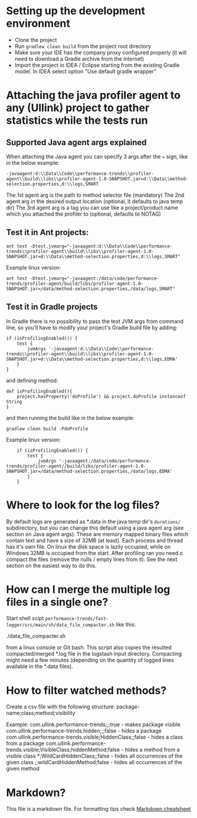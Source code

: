 # Setting up the development environment

* Clone the project
* Run `gradlew clean build` from the project root directory
* Make sure your IDE has the company proxy configured properly (it will need to download a Gradle archive from the internet)
* Import the project in IDEA / Eclipse starting from the existing Gradle model. In IDEA select option "Use default gradle wrapper"

# Attaching the java profiler agent to any (Ullink) project to gather statistics while the tests run

## Supported Java agent args explained

When attaching the Java agent you can specify 3 args after the `=` sign, like in the below example:

`-javaagent:d:\\Data\\Code\\performance-trends\\profiler-agent\\build\\libs\\profiler-agent-1.0-SNAPSHOT.jar=d:\\Data\\method-selection.properties,d:\\logs,SMART`

The 1st agent arg is the path to method selector file (mandatory)
The 2nd agent arg in the desired output location (optional, it defaults to java temp dir)
The 3rd agent arg is a tag you can use like a project/product name which you attached the profiler to (optional, defaults to NOTAG)

## Test it in Ant projects:

```
ant test -Dtest.jvmarg="-javaagent:d:\\Data\\Code\\performance-trends\\profiler-agent\\build\\libs\\profiler-agent-1.0-SNAPSHOT.jar=d:\\Data\\method-selection.properties,d:\\logs,SMART"
```

Example linux version:

```
ant test -Dtest.jvmarg="-javaagent:/data/code/performance-trends/profiler-agent/build/libs/profiler-agent-1.0-SNAPSHOT.jar=/data/method-selection.properties,/data/logs,SMART"
```


## Test it in Gradle projects

In Gradle there is no possibility to pass the test JVM args from command line, so you'll have to modify your project's Gradle build file by adding:

```
if (isProfilingEnabled()) {
    test {
        jvmArgs '-javaagent:d:\\Data\\Code\\performance-trends\\profiler-agent\\build\\libs\\profiler-agent-1.0-SNAPSHOT.jar=d:\\Data\\method-selection.properties,d:\\logs,EDMA'
    }
}
```

and defining method:

```
def isProfilingEnabled(){
    project.hasProperty('doProfile') && project.doProfile instanceof String
}
```

and then running the build like in the below example:

 `gradlew clean build -PdoProfile`


 Example linux version:

```
    if (isProfilingEnabled()) {
        test {
            jvmArgs '-javaagent:/data/code/performance-trends/profiler-agent//build/libs/profiler-agent-1.0-SNAPSHOT.jar=/data/method-selection.properties,/data/logs,EDMA'
        }
    }
```

# Where to look for the log files?

 By default logs are generated as *.data in the java temp dir's `durations/` subdirectory, but you can change this default using a java agent arg (see section on Java agent args).
 These are memory mapped binary files which contain text and have a size of 32MB (at least).
 Each process and thread has it's own file. On linux the disk space is lazily occupied, while on Windows 32MB is occupied from the start.
 After profiling ran you need o compact the files (remove the nulls / empty lines from it). See the next section on the easiest way to do this.


# How can I merge the multiple log files in a single one?

 Start shell scipt `performance-trends/fast-logger/src/main/sh/data_file_compacter.sh` like this:

 ./data_file_compacter.sh

 from a linux console or Git bash.
 This script also copies the resulted compacted/merged *.log file in the logstash input directory.
 Compacting might need a few minutes (depending on the quantity of logged lines available in the *.data files).

# How to filter watched methods?

Create a csv file with the following structure:
package-name;class;method;visibility

Example:
com.ullink.performance-trends;;;true                                    - makes  package visible
com.ullink.performance-trends.hidden;;;false                            - hides a package
com.ullink.performance-trends.visible;HiddenClass;;false                - hides a class from a package
com.ullink.performance-trends.visible;VisibleClass;hiddenMethod;false   - hides a method from a visible class
*;WildCardHiddenClass;;false                                            - hides all occurrences of the given class
*;*;wildCardHiddenMethod;false                                          - hides all occurrences of the given method

 
# Markdown?

This file is a markdown file. For formatting tips check [Markdown cheatsheet](https://github.com/adam-p/markdown-here/wiki/Markdown-Cheatsheet)